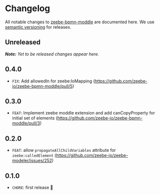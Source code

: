# Changelog

All notable changes to [zeebe-bpmn-moddle](https://github.com/zeebe-io/zeebe-bpmn-moddle) are documented here. We use [semantic versioning](http://semver.org/) for releases.

## Unreleased

___Note:__ Yet to be released changes appear here._

## 0.4.0

* `FIX`: Add allowedIn for zeebe:IoMapping (https://github.com/zeebe-io/zeebe-bpmn-moddle/pull/5)

## 0.3.0

* `FEAT`: Implement zeebe moddle extension and add canCopyProperty for initial set of elements (https://github.com/zeebe-io/zeebe-bpmn-moddle/pull/3)

## 0.2.0

* `FEAT`: allow `propagateAllChildVariables` attribute for `zeebe:calledElement` (https://github.com/zeebe-io/zeebe-modeler/issues/252)

## 0.1.0

* `CHORE`: first release :tada:
